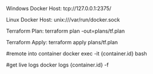Windows Docker Host:
tcp://127.0.0.1:2375/

Linux Docker Host:
unix:///var/run/docker.sock

Terraform Plan:
terraform plan -out=plans/tf.plan

Terraform Apply:
terraform apply plans/tf.plan

#remote into container
docker exec -it {container.id} bash

#get live logs
docker logs {container.id} -f